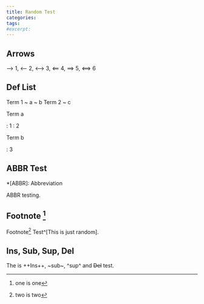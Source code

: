 ```yaml
---
title: Random Test
categories:
tags:
#excerpt:
---
```


## Arrows

--> 1, <-- 2, <--> 3, <== 4, ==> 5, <==> 6


## Def List

Term 1
  ~ a
  ~ b
Term 2
  ~ c
  
<!-- -->

Term a

: 1
: 2

Term b

: 3

<!-- -->

## ABBR Test

*[ABBR]: Abbreviation

ABBR testing.

## Footnote [^1]

Footnote[^2] Test^[This is just random].

[^1]: one is one
[^2]: two is two

## Ins, Sub, Sup, Del

The is ++Ins++, ~sub~, ^sup^ and ~~Del~~ test.

